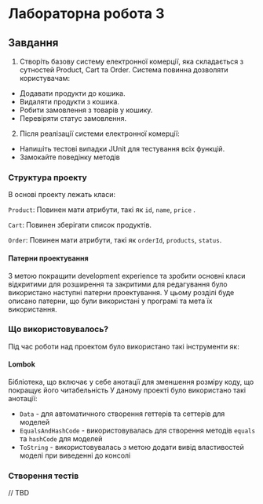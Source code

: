 # Лабораторна робота 3

## Завдання
1. Створіть базову систему електронної комерції, яка складається з сутностей Product, Cart та Order. Система повинна дозволяти користувачам:

- Додавати продукти до кошика.
- Видаляти продукти з кошика.
- Робити замовлення з товарів у кошику.
- Перевіряти статус замовлення.

2. Після реалізації системи електронної комерції:
- Напишіть тестові випадки JUnit для тестування всіх функцій.
- Замокайте поведінку методів 



### Структура проекту
В основі проекту лежать класи:

`Product`: Повинен мати атрибути, такі як `id`, `name`, `price` .

`Cart`: Повинен зберігати список продуктів.

`Order`: Повинен мати атрибути, такі як `orderId`, `products`, `status`.

#### Патерни проектування
З метою покращити development experience та зробити основні класи відкритими для розширення та закритими для редагування було використано наступні патерни проектування.
У цьому розділі буде описано патерни, що були використані у програмі та мета їх використання.

### Що використовувалось?

Під час роботи над проектом було використано такі інструменти як:

#### Lombok

Бібліотека, що включає у себе анотації для зменшення розміру коду, що покращує його читабельність
У даному проекті було використано такі анотації:

- `Data` - для автоматичного створення геттерів та сеттерів для моделей
- `EqualsAndHashCode` - використовувалась для створення методів `equals` та `hashCode` для моделей
- `ToString` - використовувалась з метою додати вивід властивостей моделі при виведенні до консолі


### Створення тестів

// TBD
